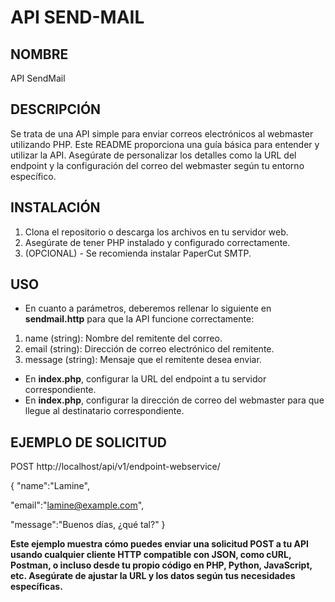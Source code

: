 # API SEND-MAIL

## NOMBRE
API SendMail

## DESCRIPCIÓN

Se trata de una API simple para enviar correos electrónicos al webmaster utilizando PHP. 
Este README proporciona una guía básica para entender y utilizar la API. Asegúrate de personalizar los detalles como la URL del endpoint y la configuración del correo del webmaster según tu entorno específico.

## INSTALACIÓN

1. Clona el repositorio o descarga los archivos en tu servidor web.
2. Asegúrate de tener PHP instalado y configurado correctamente.
3. (OPCIONAL) - Se recomienda instalar PaperCut SMTP.

## USO

- En cuanto a parámetros, deberemos rellenar lo siguiente en **sendmail.http** para que la API funcione correctamente:

1. name (string): Nombre del remitente del correo.
2. email (string): Dirección de correo electrónico del remitente.
3. message (string): Mensaje que el remitente desea enviar.

- En **index.php**, configurar la URL del endpoint a tu servidor correspondiente.
- En **index.php**, configurar la dirección de correo del webmaster para que llegue al destinatario correspondiente.

## EJEMPLO DE SOLICITUD

POST http://localhost/api/v1/endpoint-webservice/

{
  "name":"Lamine",

  "email":"lamine@example.com",

  "message":"Buenos días, ¿qué tal?"
}

**Este ejemplo muestra cómo puedes enviar una solicitud POST a tu API usando cualquier cliente HTTP compatible con JSON, como cURL, Postman, o incluso desde tu propio código en PHP, Python, JavaScript, etc. Asegúrate de ajustar la URL y los datos según tus necesidades específicas.**